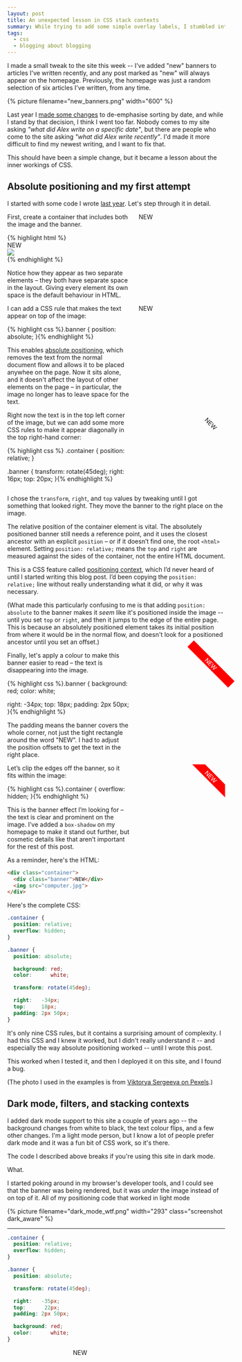 ```yaml
---
layout: post
title: An unexpected lesson in CSS stack contexts
summary: While trying to add some simple overlay labels, I stumbled into a sharp edge of a complex CSS feature called "stack contexts".
tags:
  - css
  - blogging about blogging
---
```

I made a small tweak to the site this week -- I've added "new" banners to articles I've written recently, and any post marked as "new" will always appear on the homepage.
Previously, the homepage was just a random selection of six articles I've written, from any time.

{%
  picture
  filename="new_banners.png"
  width="600"
%}

Last year I [made some changes][not_all_equal] to de-emphasise sorting by date, and while I stand by that decision, I think I went too far.
Nobody comes to my site asking *"what did Alex write on a specific date"*, but there are people who come to the site asking *"what did Alex write recently"*.
I'd made it more difficult to find my newest writing, and I want to fix that.

This should have been a simple change, but it became a lesson about the inner workings of CSS.

[not_all_equal]: /2024/not-all-posts/

## Absolute positioning and my first attempt

<style>
  @media screen and (min-width: 600px) {
    .worked_example {
      display: grid;
      grid-template-columns: 1fr 200px;
      grid-column-gap: 1.5em;
    }

    .explanation p:first-child {
      margin-top: 0;
    }

    .explanation pre:last-child,
    .explanation figure.highlight:last-child {
      margin-bottom: 0;
    }
  }

  @media screen and (max-width: 600px) {
    .container {
      width: 200px;
      margin: 0 auto;
    }
  }

  #wrapper2 .banner,
  #wrapper3 .banner,
  #wrapper4 .banner,
  #wrapper5 .banner {
    position: absolute;
  }

  #wrapper3.container,
  #wrapper4.container,
  #wrapper5.container {
    position: relative;
  }

  #wrapper3 .banner {
    transform: rotate(45deg);
    right:     16px;
    top:       20px;
  }
</style>

I started with some code I wrote [last year][til].
Let's step through it in detail.

<div class="worked_example">
  <div class="explanation">
    <p>
      First, create a container that includes both the image and the banner.
    </p>
    {% highlight html %}<div class="container">
  <div class="banner">NEW</div>
  <img src="computer.jpg">
</div>{% endhighlight %}
    <p>
      Notice how they appear as two separate elements – they both have separate space in the layout.
      Giving every element its own space is the default behaviour in HTML.
    </p>
  </div>
  <div class="container" id="wrapper1" style="width:200px;">
    <div class="banner">NEW</div>
    <img src="/images/2024/pexels-johndetochka-9140591.jpg" alt="" class="dark_aware">
  </div>

  <div class="explanation">
    <p>
      I can add a CSS rule that makes the text appear on top of the image:
    </p>
    {% highlight css %}.banner {
  position: absolute;
}{% endhighlight %}
    <p>
      This enables <a href="https://developer.mozilla.org/en-US/docs/Learn_web_development/Core/CSS_layout/Positioning#absolute_positioning">absolute positioning</a>, which removes the text from the normal document flow and allows it to be placed anywhee on the page.
      Now it sits alone, and it doesn't affect the layout of other elements on the page – in particular, the image no longer has to leave space for the text.
    </p>
  </div>
  <div class="container" id="wrapper2" style="width:200px;">
    <div class="banner">NEW</div>
    <img src="/images/2024/pexels-johndetochka-9140591.jpg" alt="" class="dark_aware">
  </div>

  <div class="explanation">
    <p>
      Right now the text is in the top left corner of the image, but we can add some more CSS rules to make it appear diagonally in the top right-hand corner:
    </p>
    {% highlight css %}
.container {
  position: relative;
}

.banner {
  transform: rotate(45deg);
  right:     16px;
  top:       20px;
}{% endhighlight %}
  </div>
  <div class="container" id="wrapper3" style="width:200px;">
    <div class="banner">NEW</div>
    <img src="/images/2024/pexels-johndetochka-9140591.jpg" alt="" class="dark_aware">
  </div>
</div>

I chose the `transform`, `right`, and `top` values by tweaking until I got something that looked right.
They move the banner to the right place on the image.

The relative position of the container element is vital.
The absolutely positioned banner still needs a reference point, and it uses the closest ancestor with an explicit <code>position</code> – or if it doesn’t find one, the root <code>&lt;html&gt;</code> element.
Setting `position: relative;` means the `top` and `right` are measured against the sides of the container, not the entire HTML document.

This is a CSS feature called <a href="https://developer.mozilla.org/en-US/docs/Learn_web_development/Core/CSS_layout/Positioning#positioning_contexts">positioning context</a>, which I’d never heard of until I started writing this blog post.
I’d been copying the <code>position: relative;</code> line without really understanding what it did, or why it was necessary.

(What made this particularly confusing to me is that adding `position: absolute` to the banner makes it *seem* like it's positioned inside the image -- until you set <code>top</code> or <code>right</code>, and then it jumps to the edge of the entire page.
This is because an absolutely positioned element takes its initial position from where it would be in the normal flow, and doesn't look for a positioned ancestor until you set an offset.)

<style>
  #wrapper5.container {
    overflow: hidden;
  }

  #wrapper4 .banner,
  #wrapper5 .banner {
    background: red;
    color:      white;

    right:   -34px;
    top:     18px;
    padding: 2px 50px;

    transform: rotate(45deg);
  }
</style>

<div class="worked_example">
  <div class="explanation">
    <p>
      Finally, let's apply a colour to make this banner easier to read – the text is disappearing into the image.
    </p>
    {% highlight css %}.banner {
  background: red;
  color:      white;

  right:   -34px;
  top:     18px;
  padding: 2px 50px;
}{% endhighlight %}
    <p>
      The padding means the banner covers the whole corner, not just the tight rectangle around the word "NEW".
      I had to adjust the position offsets to get the text in the right place.
    </p>
  </div>
  <div class="container" id="wrapper4" style="width:200px;">
    <div class="banner">NEW</div>
    <img src="/images/2024/pexels-johndetochka-9140591.jpg" alt="" class="dark_aware">
  </div>

  <div class="explanation">
    <p>
      Let’s clip the edges off the banner, so it fits within the image:
    </p>
    {% highlight css %}.container {
  overflow: hidden;
}{% endhighlight %}
    <p id="final_para">
      This is the banner effect I’m looking for – the text is clear and prominent on the image.
      I’ve added a <code>box-shadow</code> on my homepage to make it stand out further, but cosmetic details like that aren’t important for the rest of this post.
    </p>
  </div>
  <div class="container" id="wrapper5" style="width:200px;">
    <div class="banner">NEW</div>
    <img src="/images/2024/pexels-johndetochka-9140591.jpg" alt="" class="dark_aware">
  </div>
</div>

<style>
  @media screen and (min-width: 600px) {
    #final_para {
      margin-bottom: 0;
    }
  }
</style>

As a reminder, here's the HTML:

```html
<div class="container">
  <div class="banner">NEW</div>
  <img src="computer.jpg">
</div>
```

Here's the complete CSS:

```css
.container {
  position: relative;
  overflow: hidden;
}

.banner {
  position: absolute;

  background: red;
  color:      white;

  transform: rotate(45deg);

  right:   -34px;
  top:     18px;
  padding: 2px 50px;
}
```

It's only nine CSS rules, but it contains a surprising amount of complexity.
I had this CSS and I knew it worked, but I didn't really understand it -- and especially the way absolute positioning worked -- until I wrote this post.

This worked when I tested it, and then I deployed it on this site, and I found a bug.

(The photo I used in the examples is from [Viktorya Sergeeva on Pexels](https://www.pexels.com/photo/a-person-using-an-old-computer-9140591/).)

[til]: /til/2024/diagonal-new-banner/





## Dark mode, filters, and stacking contexts

I added dark mode support to this site a couple of years ago -- the background changes from white to black, the text colour flips, and a few other changes.
I'm a light mode person, but I know a lot of people prefer dark mode and it was a fun bit of CSS work, so it's there.

The code I described above breaks if you're using this site in dark mode.

What.

I started poking around in my browser's developer tools, and I could see that the banner was being rendered, but it was *under* the image instead of on top of it.
All of my positioning code that worked in light mode

{%
  picture
  filename="dark_mode_wtf.png"
  width="293"
  class="screenshot dark_aware"
%}


---

```css
.container {
  position: relative;
  overflow: hidden;
}

.banner {
  position: absolute;

  transform: rotate(45deg);

  right:   -35px;
  top:      22px;
  padding: 2px 50px;

  background: red;
  color:      white;
}
```

<div class="container" style="width:200px; margin: 0 auto;">
  <div class="banner">NEW</div>
  <img src="/images/2024/pexels-johndetochka-9140591.jpg" alt="" class="dark_aware">
</div>
